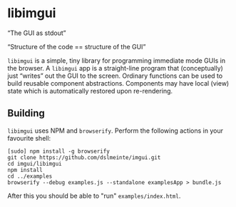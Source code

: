 # libimgui

 “The GUI as stdout”

 “Structure of the code == structure of the GUI”

`libimgui` is a simple, tiny library for programming immediate mode GUIs in the browser.
A `libimgui` app is a straight-line program that (conceptually) just “writes” out the GUI to the screen.
Ordinary functions can be used to build reusable component abstractions.
Components may have local (view) state which is automatically restored upon re-rendering. 


## Building

`libimgui` uses NPM and `browserify`.
Perform the following actions in your favourite shell:

```
[sudo] npm install -g browserify
git clone https://github.com/dslmeinte/imgui.git
cd imgui/libimgui
npm install
cd ../examples
browserify --debug examples.js --standalone examplesApp > bundle.js
```

After this you should be able to "run" `examples/index.html`.

